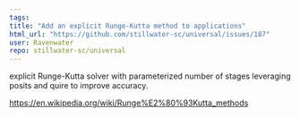 ```yaml
---
tags: 
title: "Add an explicit Runge-Kutta method to applications"
html_url: "https://github.com/stillwater-sc/universal/issues/187"
user: Ravenwater
repo: stillwater-sc/universal
---
```


explicit Runge-Kutta solver with parameterized number of stages leveraging posits and quire to improve accuracy.

https://en.wikipedia.org/wiki/Runge%E2%80%93Kutta_methods
